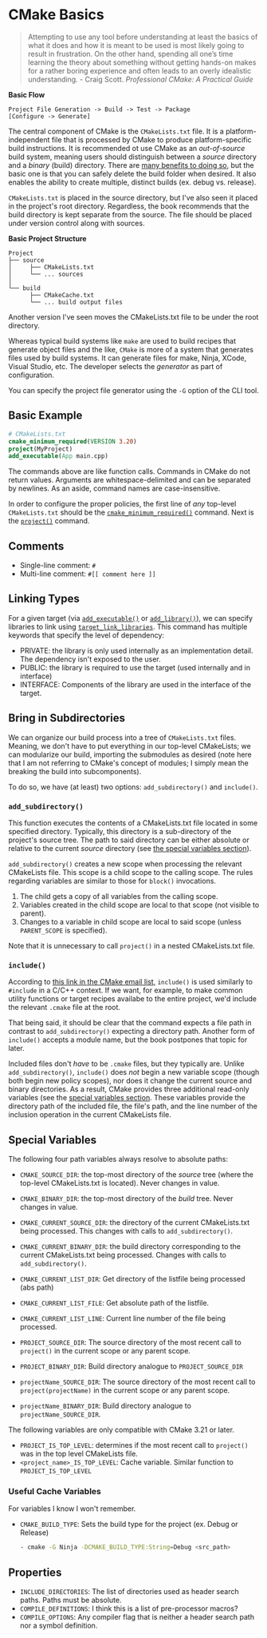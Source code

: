 # CMake Basics

> Attempting to use any tool before understanding at least the basics of what it does and how it is meant to be used is most likely going to result in frustration. On the other hand, spending all one’s
time learning the theory about something without getting hands-on makes for a rather boring experience and often leads to an overly idealistic understanding.
    \- Craig Scott. *Professional CMake: A Practical Guide*

**Basic Flow**

    Project File Generation -> Build -> Test -> Package
    [Configure -> Generate]                

The central component of CMake is the `CMakeLists.txt` file. It is a platform-independent file that is processed by CMake to produce platform-specific build instructions. It is recommended ot use CMake as an *out-of-source* build system, meaning users should distinguish between a *source* directory and a *binary* (build) directory. There are [many benefits to doing so](https://johnfarrier.com/in-source-vs-out-of-source-builds/), but the basic one is that you can safely delete the build folder when desired. It also enables the ability to create multiple, distinct builds (ex. debug vs. release). 

`CMakeLists.txt` is placed in the source directory, but I've also seen it placed in the project's root directory. Regardless, the book recommends that the build directory is kept separate from the source. The file should be placed under version control along with sources.


**Basic Project Structure**

```
Project
├── source
│     ├── CMakeLists.txt
│     └── ... sources
│
└── build
      ├── CMakeCache.txt
      └── ... build output files
```

Another version I've seen moves the CMakeLists.txt file to be under the root directory.

Whereas typical build systems like `make` are used to build recipes that generate object files and the like, `CMake` is more of a system that generates files used by build systems. It can generate files for make, Ninja, XCode, Visual Studio, etc. The developer selects the *generator* as part of configuration.

You can specify the project file generator using the `-G` option of the CLI tool.


## Basic Example

```cmake
# CMakeLists.txt
cmake_minimum_required(VERSION 3.20)
project(MyProject)
add_executable(App main.cpp)
```

The commands above are like function calls. Commands in CMake do not return values. Arguments are whitespace-delimited and can be separated by newlines. As an aside, command names are case-insensitive.

In order to configure the proper policies, the first line of *any* top-level `CMakeLists.txt` should be the [`cmake_minimum_required()`](https://cmake.org/cmake/help/latest/command/cmake_minimum_required.html#cmake-minimum-required) command. Next is the [`project()`](https://cmake.org/cmake/help/latest/command/project.html#project) command.

## Comments

- Single-line comment: `#`
- Multi-line comment: `#[[ comment here ]]`

## Linking Types

For a given target (via [`add_executable()`](https://cmake.org/cmake/help/latest/command/add_executable.html) or [`add_library()`](https://cmake.org/cmake/help/latest/command/add_library.html)), we can specify libraries to link using [`target_link_libraries`](https://cmake.org/cmake/help/latest/command/target_link_libraries.html). This command has multiple keywords that specify the level of dependency:

- PRIVATE: the library is only used internally as an implementation detail. The dependency isn't exposed to the user.
- PUBLIC: the library is required to use the target (used internally and in interface)
- INTERFACE: Components of the library are used in the interface of the target.

## Bring in Subdirectories

We can organize our build process into a tree of `CMakeLists.txt` files. Meaning, we don't have to put everything in our top-level CMakeLists; we can modularize our build, importing the submodules as desired (note here that I am not referring to CMake's concept of modules; I simply mean the breaking the build into subcomponents).

To do so, we have (at least) two options: `add_subdirectory()` and `include()`. 

### `add_subdirectory()`

This function executes the contents of a CMakeLists.txt file located in some specified directory. Typically, this directory is a sub-directory of the project's source tree. The path to said directory can be either absolute or relative to the current *source* directory (see [the special variables section](#special-variables)). 

`add_subdirectory()` creates a new scope when processing the relevant CMakeLists file. This scope is a child scope to the calling scope. The rules regarding variables are similar to those for `block()` invocations. 

1. The child gets a copy of all variables from the calling scope.
2. Variables created in the child scope are local to that scope (not visible to parent).
3. Changes to a variable in child scope are local to said scope (unless `PARENT_SCOPE` is specified).

Note that it is unnecessary to call `project()` in a nested CMakeLists.txt file. 

### `include()`

According to [this link in the CMake email list](https://cmake.org/pipermail/cmake/2007-November/017897.html), `include()` is used similarly to `#include` in a C/C++ context. If we want, for example, to make common utility functions or target recipes availabe to the entire project, we'd include the relevant `.cmake` file at the root.

That being said, it should be clear that the command expects a file path in contrast to `add_subdirectory()` expecting a directory path. Another form of `include()` accepts a module name, but the book postpones that topic for later.

Included files don't *have* to be `.cmake` files, but they typically are. 
Unlike `add_subdirectory()`, `include()` does *not* begin a new variable scope (though both begin new policy scopes), nor does it change the current source and binary directories. As a result, CMake provides three additional read-only variables (see the [special variables section](#special-variables). These variables provide the directory path of the included file, the file's path, and the line number of the inclusion operation in the current CMakeLists file.

## Special Variables

The following four path variables always resolve to absolute paths:

- `CMAKE_SOURCE_DIR`: the top-most directory of the *source* tree (where the top-level CMakeLists.txt is located). Never changes in value.
- `CMAKE_BINARY_DIR`: the top-most directory of the *build* tree. Never changes in value.
- `CMAKE_CURRENT_SOURCE_DIR`: the directory of the current CMakeLists.txt being processed. This changes with calls to `add_subdirectory()`.
- `CMAKE_CURRENT_BINARY_DIR`: the build directory corresponding to the current CMakeLists.txt being processed. Changes with calls to `add_subdirectory()`.

- `CMAKE_CURRENT_LIST_DIR`: Get directory of the listfile being processed (abs path)
- `CMAKE_CURRENT_LIST_FILE`: Get absolute path of the listfile.
- `CMAKE_CURRENT_LIST_LINE`: Current line number of the file being processed.

- `PROJECT_SOURCE_DIR`: The source directory of the most recent call to `project()` in the current scope or any parent scope.
- `PROJECT_BINARY_DIR`: Build directory analogue to `PROJECT_SOURCE_DIR`
- `projectName_SOURCE_DIR`: The source directory of the most recent call to `project(projectName)` in the current scope or any parent scope.
- `projectName_BINARY_DIR`: Build directory analogue to `projectName_SOURCE_DIR`.


The following variables are only compatible with CMake 3.21 or later.
- `PROJECT_IS_TOP_LEVEL`: determines if the most recent call to `project()` was in the top level CMakeLists file.
- `<project_name>_IS_TOP_LEVEL`: Cache variable. Similar function to `PROJECT_IS_TOP_LEVEL`


### Useful Cache Variables 

For variables I know I won't remember.

- `CMAKE_BUILD_TYPE`: Sets the build type for the project (ex. Debug or Release)
  
    ```bash
    - cmake -G Ninja -DCMAKE_BUILD_TYPE:String=Debug <src_path>
    ```

## Properties

- `INCLUDE_DIRECTORIES`: The list of directories used as header search paths. Paths must be absolute.
- `COMPILE_DEFINITIONS`: I think this is a list of pre-processor macros?
- `COMPILE_OPTIONS`: Any compiler flag that is neither a header search path nor a symbol definition.
